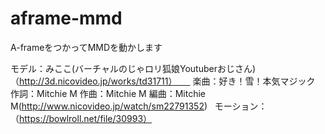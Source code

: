 # aframe-mmd
A-frameをつかってMMDを動かします

モデル：みここ(バーチャルのじゃロリ狐娘Youtuberおじさん)（http://3d.nicovideo.jp/works/td31711）　　
楽曲：好き！雪！本気マジック 作詞：Mitchie M 作曲：Mitchie M 編曲：Mitchie M(http://www.nicovideo.jp/watch/sm22791352)  
モーション：（https://bowlroll.net/file/30993）
